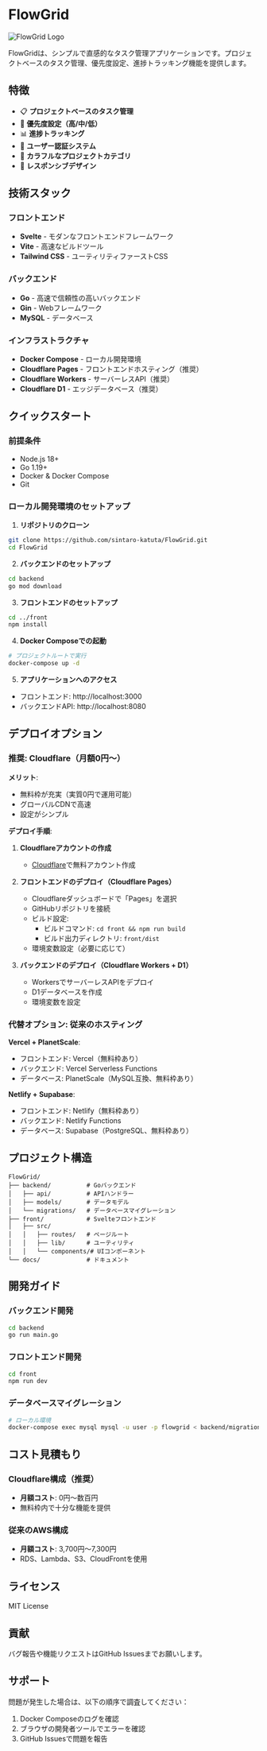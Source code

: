 # FlowGrid

![FlowGrid Logo](https://github.com/user-attachments/assets/7a188c2b-9d31-43da-b881-e512192f4d70)

FlowGridは、シンプルで直感的なタスク管理アプリケーションです。プロジェクトベースのタスク管理、優先度設定、進捗トラッキング機能を提供します。

## 特徴

- 📋 **プロジェクトベースのタスク管理**
- 🎯 **優先度設定（高/中/低）**
- 📊 **進捗トラッキング**
- 👥 **ユーザー認証システム**
- 🎨 **カラフルなプロジェクトカテゴリ**
- 📱 **レスポンシブデザイン**

## 技術スタック

### フロントエンド
- **Svelte** - モダンなフロントエンドフレームワーク
- **Vite** - 高速なビルドツール
- **Tailwind CSS** - ユーティリティファーストCSS

### バックエンド
- **Go** - 高速で信頼性の高いバックエンド
- **Gin** - Webフレームワーク
- **MySQL** - データベース

### インフラストラクチャ
- **Docker Compose** - ローカル開発環境
- **Cloudflare Pages** - フロントエンドホスティング（推奨）
- **Cloudflare Workers** - サーバーレスAPI（推奨）
- **Cloudflare D1** - エッジデータベース（推奨）

## クイックスタート

### 前提条件

- Node.js 18+
- Go 1.19+
- Docker & Docker Compose
- Git

### ローカル開発環境のセットアップ

1. **リポジトリのクローン**
```bash
git clone https://github.com/sintaro-katuta/FlowGrid.git
cd FlowGrid
```

2. **バックエンドのセットアップ**
```bash
cd backend
go mod download
```

3. **フロントエンドのセットアップ**
```bash
cd ../front
npm install
```

4. **Docker Composeでの起動**
```bash
# プロジェクトルートで実行
docker-compose up -d
```

5. **アプリケーションへのアクセス**
- フロントエンド: http://localhost:3000
- バックエンドAPI: http://localhost:8080

## デプロイオプション

### 推奨: Cloudflare（月額0円〜）

**メリット**:
- 無料枠が充実（実質0円で運用可能）
- グローバルCDNで高速
- 設定がシンプル

**デプロイ手順**:

1. **Cloudflareアカウントの作成**
   - [Cloudflare](https://dash.cloudflare.com/sign-up)で無料アカウント作成

2. **フロントエンドのデプロイ（Cloudflare Pages）**
   - Cloudflareダッシュボードで「Pages」を選択
   - GitHubリポジトリを接続
   - ビルド設定:
     - ビルドコマンド: `cd front && npm run build`
     - ビルド出力ディレクトリ: `front/dist`
   - 環境変数設定（必要に応じて）

3. **バックエンドのデプロイ（Cloudflare Workers + D1）**
   - WorkersでサーバーレスAPIをデプロイ
   - D1データベースを作成
   - 環境変数を設定

### 代替オプション: 従来のホスティング

**Vercel + PlanetScale**:
- フロントエンド: Vercel（無料枠あり）
- バックエンド: Vercel Serverless Functions
- データベース: PlanetScale（MySQL互換、無料枠あり）

**Netlify + Supabase**:
- フロントエンド: Netlify（無料枠あり）
- バックエンド: Netlify Functions
- データベース: Supabase（PostgreSQL、無料枠あり）

## プロジェクト構造

```
FlowGrid/
├── backend/          # Goバックエンド
│   ├── api/          # APIハンドラー
│   ├── models/       # データモデル
│   └── migrations/   # データベースマイグレーション
├── front/            # Svelteフロントエンド
│   ├── src/
│   │   ├── routes/   # ページルート
│   │   ├── lib/      # ユーティリティ
│   │   └── components/# UIコンポーネント
└── docs/             # ドキュメント
```

## 開発ガイド

### バックエンド開発
```bash
cd backend
go run main.go
```

### フロントエンド開発
```bash
cd front
npm run dev
```

### データベースマイグレーション
```bash
# ローカル環境
docker-compose exec mysql mysql -u user -p flowgrid < backend/migrations/init.sql
```

## コスト見積もり

### Cloudflare構成（推奨）
- **月額コスト**: 0円〜数百円
- 無料枠内で十分な機能を提供

### 従来のAWS構成
- **月額コスト**: 3,700円〜7,300円
- RDS、Lambda、S3、CloudFrontを使用

## ライセンス

MIT License

## 貢献

バグ報告や機能リクエストはGitHub Issuesまでお願いします。

## サポート

問題が発生した場合は、以下の順序で調査してください：
1. Docker Composeのログを確認
2. ブラウザの開発者ツールでエラーを確認
3. GitHub Issuesで問題を報告
